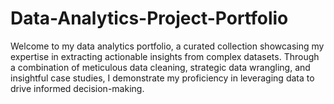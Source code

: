 # Data-Analytics-Project-Portfolio
Welcome to my data analytics portfolio, a curated collection showcasing my expertise in extracting actionable insights from complex datasets. Through a combination of meticulous data cleaning, strategic data wrangling, and insightful case studies, I demonstrate my proficiency in leveraging data to drive informed decision-making.
